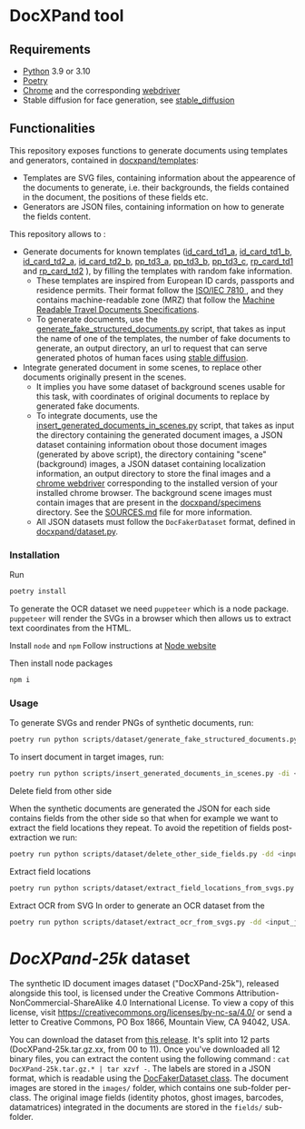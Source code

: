 # DocXPand tool

## Requirements
* [Python](https://www.python.org/downloads/) 3.9 or 3.10
* [Poetry](https://python-poetry.org/)
* [Chrome](https://www.google.com/chrome/) and the corresponding [webdriver](https://googlechromelabs.github.io/chrome-for-testing/)
* Stable diffusion for face generation, see [stable_diffusion](stable_diffusion/README.md)

## Functionalities

This repository exposes functions to generate documents using templates and generators, contained in [docxpand/templates](docxpand/templates):

* Templates are SVG files, containing information about the appearence of the documents to generate, i.e. their backgrounds, the fields contained in the document, the positions of these fields etc.
* Generators are JSON files, containing information on how to generate the fields content.

This repository allows to :
* Generate documents for known templates ([id_card_td1_a](docxpand/templates/id_card_td1_a), [id_card_td1_b](docxpand/templates/id_card_td1_b), [id_card_td2_a](docxpand/templates/id_card_td2_a), [id_card_td2_b](docxpand/templates/id_card_td2_b), [pp_td3_a](docxpand/templates/pp_td3_a), [pp_td3_b](docxpand/templates/pp_td3_b), [pp_td3_c](docxpand/templates/pp_td3_c), [rp_card_td1](docxpand/templates/rp_card_td1) and [rp_card_td2](docxpand/templates/rp_card_td2) ), by filling the templates with random fake information.
    - These templates are inspired from European ID cards, passports and residence permits. Their format follow the [ISO/IEC 7810
](https://en.wikipedia.org/wiki/ISO/IEC_7810), and they contains machine-readable zone (MRZ) that follow the [Machine Readable Travel Documents Specifications](https://www.icao.int/publications/Documents/9303_p3_cons_en.pdf).  
    - To generate documents, use the [generate_fake_structured_documents.py](scripts/dataset/generate_fake_structured_documents.py) script, that takes as input the name of one of the templates, the number of fake documents to generate, an output directory, an url to request that can serve generated photos of human faces using [stable diffusion](stable_diffusion/README.md).
* Integrate generated document in some scenes, to replace other documents originally present in the scenes.
    - It implies you have some dataset of background scenes usable for this task, with coordinates of original documents to replace by generated fake documents. 
    - To integrate documents, use the [insert_generated_documents_in_scenes.py](scripts/dataset/insert_generated_documents_in_scenes.py) script, that takes as input the directory containing the generated document images, a JSON dataset containing information obout those document images (generated by above script), the directory containing "scene" (background) images, a JSON dataset containing localization information, an output directory to store the final images and a [chrome webdriver](https://googlechromelabs.github.io/chrome-for-testing/) corresponding to the installed version of your installed chrome browser. The background scene images must contain images that are present in the [docxpand/specimens](docxpand/specimens) directory. See the [SOURCES.md](docxpand/specimens/SOURCES.md) file for more information.
    - All JSON datasets must follow the `DocFakerDataset` format, defined in [docxpand/dataset.py](docxpand/dataset.py).

### Installation

Run 
```bash
poetry install
```

To generate the OCR dataset we need `puppeteer` which is a node package.
`puppeteer` will render the SVGs in a browser which then allows us to extract text coordinates from the HTML.

Install `node` and `npm`
Follow instructions at [Node website](https://nodejs.org/en/download/package-manager)

Then install node packages

```bash
npm i
```

### Usage

To generate SVGs and render PNGs of synthetic documents, run:
```bash
poetry run python scripts/dataset/generate_fake_structured_documents.py -n <number_to_generate> -o <output_directory> -t <template.json_to_use> -s <path_to_stable_diffusion_web_api>
```
To insert document in target images, run:
```bash
poetry run python scripts/insert_generated_documents_in_scenes.py -di <document_images_directory> -dd <documents_dataset> -si <scene_images_directory> -sd <scenes_dataset> -o <output_directory>
```
Delete field from other side

When the synthetic documents are generated the JSON for each side contains fields from the other side so that when for example we want to extract the field locations they repeat. To avoid the repetition of fields post-extraction we run:
```bash
poetry run python scripts/dataset/delete_other_side_fields.py -dd <input_json> -o <output_directory>
```
Extract field locations
```bash
poetry run python scripts/dataset/extract_field_locations_from_svgs.py -dd <input_json> -di <input_directory> -o <output_directory>
```
Extract OCR from SVG
In order to generate an OCR dataset from the 
```bash
poetry run python scripts/dataset/extract_ocr_from_svgs.py -dd <input_json> -di <input_directory> -o <output_directory>
```


# *DocXPand-25k* dataset
The synthetic ID document images dataset ("DocXPand-25k"), released alongside this tool, is licensed under the Creative Commons Attribution-NonCommercial-ShareAlike 4.0 International License. To view a copy of this license, visit https://creativecommons.org/licenses/by-nc-sa/4.0/ or send a letter to Creative Commons, PO Box 1866, Mountain View, CA 94042, USA.

You can download the dataset from [this release](https://github.com/QuickSign/docxpand/releases/tag/v1.0.0). It's split into 12 parts (DocXPand-25k.tar.gz.xx, from 00 to 11). Once you've downloaded all 12 binary files, you can extract the content using the following command : `cat DocXPand-25k.tar.gz.* | tar xzvf -`.
The labels are stored in a JSON format, which is readable using the [DocFakerDataset class](https://github.com/QuickSign/docxpand/blob/v1.0.0/docxpand/dataset.py#L276C7-L276C22). The document images are stored in the `images/` folder, which contains one sub-folder per-class. The original image fields (identity photos, ghost images, barcodes, datamatrices) integrated in the documents are stored in the `fields/` sub-folder.
